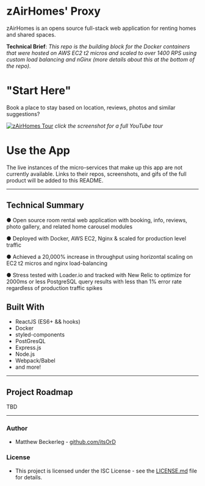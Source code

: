 # zAirHomes' Proxy
zAirHomes is an opens source full-stack web application for renting homes and shared spaces.

**Technical Brief**: *This repo is the building block for the Docker containers that were hosted on AWS EC2 t2 micros and scaled to over 1400 RPS using custom load balancing and nGinx (more details about this at the bottom of the repo).*

# "Start Here"
Book a place to stay based on location, reviews, photos and similar suggestions?

[![zAirHomes Tour](https://img.youtube.com/vi/-j8bSskK35Q/0.jpg)](https://youtu.be/-j8bSskK35Q)
*click the screenshot for a full YouTube tour*

# Use the App
The live instances of the micro-services that make up this app are not currently available.  Links to their repos, screenshots, and gifs of the full product will be added to this README.

 - - - 

## Technical Summary
● Open source room rental web application with booking, info, reviews, photo gallery, and related home carousel modules

● Deployed with Docker, AWS EC2, Nginx & scaled for production level traffic

● Achieved a 20,000% increase in throughput using horizontal scaling on EC2 t2 micros and nginx load-balancing

● Stress tested with Loader.io and tracked with New Relic to optimize for 2000ms or less PostgreSQL query results with less than 1% error rate regardless of production traffic spikes


## Built With
 * ReactJS (ES6+ && hooks)
 * Docker
 * styled-components
 * PostGresQL
 * Express.js
 * Node.js
 * Webpack/Babel
 * and more!

 - - - 

## Project Roadmap 
TBD
 
 - - - 

### Author
 * Matthew Beckerleg - [github.com/itsOrD](github.com/itsOrD)
 
### License
 * This project is licensed under the ISC License - see the [LICENSE.md](LICENSE.md) file for details.
 
